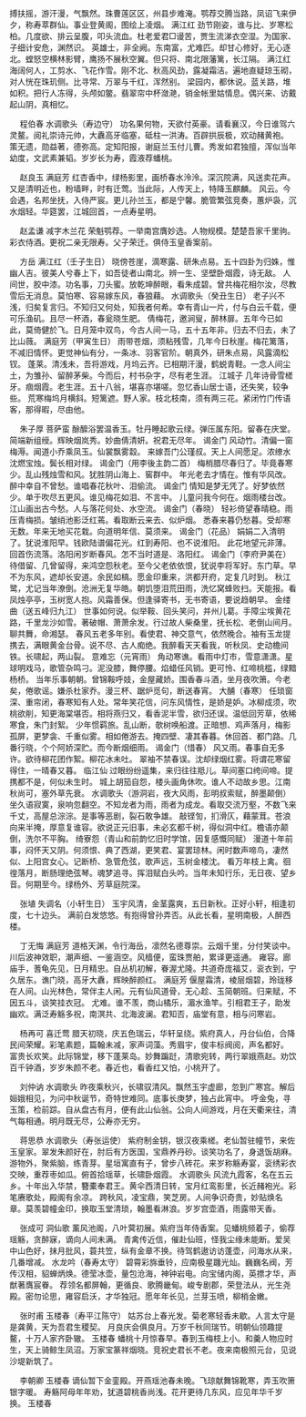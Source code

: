<!-- { "loadSidebar": true } -->
搏扶摇，游汗漫，气飘然。珠曹莲区区，州县步难淹。鹗荐交腾当路，凤诏飞来伊夕，称寿萃群仙。事业登黄阁，图绘上凌烟。 
满江红
劲节刚姿，谁与比、岁寒松柏。几度欲、排云呈腹，叩头流血。杜老爱君□谩苦，贾生流涕衣空湿。为国家、子细计安危，渊然识。 
英雄士，非全阙。东南富，尤难匹。却甘心修好，无心逐北。螳怒空横林影臂，鹰扬不展秋空翼。但只将、南北限藩篱，长江隔。 
满江红
海阔何人，工剪水、飞花作雪。刚不北、秋高风劲，露凝霜洁。遍地直疑琼玉砌，对人恍在珠玑侧。比寻常、万翠与千红，浑然别。 
梁园内，都休说。蓝关路，堆如积。把行人冻得，头颅如鳖。翡翠帘中杯潋滟，销金帐里姑情息。偶兴来、访戴起山阴，真相忆。 

　
程伯春
水调歌头（寿边守）
功名果何物，天欲付英豪。请看襄汉，今日谁驾六灵鳌。阅礼崇诗元帅，大纛高牙临塞，砥柱一洪涛。百辟拱辰极，欢动赭黄袍。 
策无遗，勋益著，德弥高。定知阳报，谢庭兰玉付儿曹。秀发如君独擅，浑似当年幼度，文武素兼韬。岁岁长为寿，霞液荐蟠桃。 

　
赵良玉
满庭芳
红杏香中，绿杨影里，画桥春水泠泠。深沉院满，风送卖花声。又是清明近也，粉墙畔，时有迁莺。当此际，人传天上，特降玉麒麟。 
风云。今会遇，名邦坐抚，入侍严宸。更儿孙兰玉，都是宁馨。脆管繁弦竞奏，蕙炉袅，沉水烟轻。华筵罢，江城回首，一点寿星明。 

　
赵孟谦
减字木兰花
荣魁鹗荐。一举南宫膺妙选。人物规模。楚楚吾家千里驹。 
彩衣侍酒。更祝二亲无限寿。父子荣迁。俱侍玉皇香案前。 

　
方岳
满江红（壬子生日）
晓傍苍崖，滴寒露、研朱点易。五十四卦为归姝，惟幽人吉。彼美人兮春上下，如吾徒者山南北。辨一生、坚壁卧烟霞，诗无敌。 
人间世，胶中漆。功名事，刀头蜜。放乾坤醉眼，看朱成碧。曾共梅花相尔汝，尽教雪后无消息。莫怕寒、容易嫁东风，春狼藉。 
水调歌头（癸丑生日）
老子兴不浅，归矣复言归。不知归又何处，知我者何希。幸有青山一片，付与白云千载，便可乐渔矶。且尽一杯酒，春瓮晓生肥。 
倩梅花，邀涧叟，醉林扉。五年今已如此，莫倚健於飞。日月笼中双鸟，今古人间一马，五十五年非。归去不归去，未了比山薇。 
满庭芳（甲寅生日）
雨带苍烟，须粘残雪，几年今日秋崖。梅花篱落，不减旧情怀。更觉神仙有分，一条冰、羽客官阶。朝真外，研朱点易，风露滴松钗。 
蓬莱。清浅未，吾将游戏，月坞云齐。已相期汗漫，鹤蜕青鞋。一念人间尘土，为雏孙、留醉茅柴。今而后，村书杂字，尽有老生涯。 
江城子
几年诗骨雪槎牙。痼烟霞。老生涯。五十八翁，堪喜亦堪嗟。忽忆香山居士语，还失笑，较争些。 
荒寒梅坞月横斜。短篱遮。野人家。枝北枝南，须有两三花。紧闭竹门传语客，那得暇，尽由他。 

　
朱子厚
菩萨蛮
酴醿浴罢温香玉。牡丹睡起歌云绿。弹压属东阳。留春在庆堂。 
简端新组绶。辉映烟岚秀。妙曲倩清妍。祝君无尽年。 
谒金门
风动竹。清偏一窗梅溽。闻道小乔乘凤玉。仙裳飘雾縠。 
来嫁吾门公瑾叔。天上人间愿足。浓缭水沈燃宝烛。鬓长相对绿。 
谒金门（用李後主韵二首）
梅梢腊尽春归了。毕竟春寒少。乱山残烛雪和风。犹胜阴山海上、窖群中。 
年光老去才情在。惟有华风改。醉中幸自不曾愁。谁唱春花秋叶、泪偷流。 
谒金门
情知是梦无凭了。好梦依然少。单于吹尽五更风。谁见梅花如泪、不言中。 
儿童问我今何在。烟雨楼台改。江山画出古今愁。人与落花何处、水空流。 
谒金门（春晓）
轻衫倚望春晴稳。雨压青梅损。皱绡池影泛红蔫。看取断云来去、似炉烟。 
悉春来暮仍愁暮。受却寒无数。年来无地买花栽。向道明年信、莫须来。 
谒金门（花品）
娟娟二入清明了。犹说淮阳早。钱欧陆谱偏花光。红到寿阳、也不说淮阳。 
此花地望元非薄。回首伤流落。洛阳闲岁断春风。怎不当时道是、洛阳红。 
谒金门（李府尹美在）
待借留、几曾留得，来鸿空怨秋老。至今父老依依恨，犹说李将军好。东门草。早不为东风，遮却长安道。余民如槁。愿金印重来，洪都开府，定复几时到。 
秋江鹭，尤记当年潦倒。沧洲无复华皓。朝饥堕泪荒田雨，洗忆窝蜂败扫。天能报。看凤烛亭亭，玉树宽人抱。风霜善保。但逢驿寄书，无书寄语，要说趋朝早。 
金缕曲（送五峰归九江）
世事如何说。似举鞍、回头笑问，并州儿葛。手障尘埃黄花路，千里龙沙如雪。著破帽、萧萧余发。行过故人柴桑里，抚长松、老倒山间月。聊共舞，命湘瑟。 
春风五老多年别。看使君、神交意气，依然晚合。袖有玉龙提携去，满眼黄金台骨。说不尽、古人痴绝。我醉看天天看我，听秋凤、史动檐间铁。长啸起，两山裂。 
意难忘（元宵雨）
角动寒谯。看雨中灯市，雪意潇潇。星球明戏马，歌管杂鸣刁。泥没膝，舞停腰。焰蜡任风销。更可怜、红啼桃槛，绿黯杨桥。 
当年乐事朝朝。曾锦鞍呼妓，金屋藏娇。围香春斗酒，坐月夜吹箫。今老矣，倦歌谣。嫌杀杜家乔。漫三杯、踞炉觅句，断送春宵。 
大酺（春寒）
任琐窗深、重帘闭，春寒知有人处。常年笑花信，问东风情性，是娇是妒。冰柳成须，吹桃欲削，知更海棠堪否。相将燕归又，看香泥半雪，欲归还误。温低回芳草，依稀寒食，朱门封絮。 
少年惯羁旅。乱山断，欹树唤船渡。正暗想、鸡声落月，梅影孤屏，更梦衾、千重似雾。相如倦游去。掩四壁、凄其春暮。休回首、都门路。几番行晓，个个阿娇深贮。而今断烟细雨。 
谒金门（惜春）
风又雨。春事自无多许。欲待柳花团作絮。柳花冰未吐。 
翠袖不禁春误。沈却绿烟红雾。将谓花寒留得住，一晴春又暮。 
临江仙
过眼纷纷遥集，来归往往羝儿。草间塞口绔间啼。提携都不是，何似未生时。 
城上胡笳自怨，楼头画角休吹。谁人不动故乡思。江南秋尚可，塞外草先衰。 
水调歌头（游洞岩，夜大风雨，彭明叔索赋，醉墨颠倒）
坐久语寂寞，泉响忽翻空。不知龙者为雨，雨者为成龙。看取交流万壑，不数飞来千丈，高屋总淙淙。是事等恶剧，裂石敢争雄。 
敲铿訇，扪滑仄，藉蒙茸。苍浪向来半掩，厚意复谁容。欲说正元旧事，未必玄都千树，得似洞中红。檐语亦颠倒，洗尔不平胸。 
绮寮怨（青山和前韵忆旧时学馆，因复感慨同赋）
漫道十年前事，闷怀天又阴。何须恨、典了西湖，更笑君、宴罢琼林。闲时数声啼鸟，凄然似、上阳宫女心。记断桥、急管危弦，歌声远，玉树金楼沈。 
看万年枝上禽。徊徨落月，断肠理绝弦琴。魂梦追寻。挥泪赋白头吟。当年未知行乐，无日夜、望乡音。何期至今。绿杨外、芳草庭院深。 

　
张埴
失调名（小轩生日）
玉宇风清，金茎露爽，五日新秋。正好小轩，相逢初度，七十边头。 
满前白发悠悠。有抱得曾孙弄否。从此长看，星明南极，人醉西楼。 

　
丁无悔
满庭芳
道格天渊，令行海岳，凛然名德尊崇。云烟千里，分付笑谈中。川后波神效职，潮声细、一鉴涵空。风樯便，蛮珠贾舶，累译更遥通。 
雍容。廊庙手，蓍龟先见，日月精忠。自丛机初解，眷渥尤隆。共道奇庞福艾，衮衣到，宁久居东。谯门晓，高牙大纛，辉映醉颜红。 
满庭芳
偃屋霜清，棱层烟碧，玲珑移在人间。山光林色，常伴主人闲。元有仙风道骨，无心趁、玉简朝班。归来赋，不因五斗，谈笑挂衣冠。 
尤难。谁不羡，商山橘乐，湄水渔竿。引相君王子，助发幽欢。满泛寿觞多祝，南溟共、北海波澜。君知否，庙堂有意，相与问寒岩。 

　
杨再可
喜迁莺
腊天初晓，庆五色瑞云，华轩呈绕。紫府真人，丹台仙伯，合降民间荣耀。彩笔素题，篇翰未减，家声词藻。秀眉宇，俊丰标阀阅，声名都好。 
富贵长欢笑。此际锦堂，移下蓬莱岛。妙舞蹁跹，清歌宛转，两行翠娥燕赵。劝饮百千钟酒，岁岁朱颜不老。春近也，看香红又怕，小桃开了。 

　
刘仲讷
水调歌头
昨夜乘秋兴，长啸驭清风。飘然玉宇虚廊，忽到广寒宫。解后姮娥相见，为问中秋诞节，奇特世难同。底事长庚梦，独占此宵中。 
呼金兔，寻玉策，检前踪。自从盘古有月，便有此山仙翁。公向人间游戏，月在天衢来往，清气每相通。明月既无尽，公寿亦无穷。 

　
蒋思恭
水调歌头（寿张运使）
紫府制金钥，银汉夜乘槎。老仙暂驻幢节，来佐玉皇家。翠发朱颜好在，肘后有方医国，宝鼎养丹砂。谈笑功名了，身退饭胡麻。 
游物外，聚紫脑，练青芽。星垣寓直有子，曾步八砖花。来岁称觞寿宴，衮绣彩衣交映，重荐枣如瓜。俯首拾瑶草，长啸卧烟霞。 
水调歌头
风流九霞客，名在五云乡。十年出入华禁，簪橐奉君王。黄伞西清日转，宝月红鸾影里，长近赭袍光。彩笔赓歌处，殿阁有余凉。 
跨秋风，凌宝鼎，笑芝房。人间争识奇贵，妙贴焕名章。莫羡碧幢金印，换取玉堂清琐，翰墨看淋浪。岁岁宫壶酒，雨露带天香。 

　
张成可
洞仙歌
薰风池阁，八叶蓂初展。紫府当年侍香案。见蟠桃频着子，偷荐瑶觞，贪醉寐，谪向人间未满。 
青禽传近信，催赴仙班，怪我尘缘未能断。爱吴中山色好，抹月批风，蓑共笠，纵有金章不换。待驾鹤遨访访蓬壶，问海水从来，几番增减。 
水龙吟（春寿太守）
碧霄彩旆垂铃，应南极星躔光灿。巍巍名阀，芳传汉相，貂蝉炳焕。德莹冰壶，量包沧海，神钟岩电。向宝储内阁，英摽才华，声猷著膺宸眷。 
荐领名都屏翰，更循良、歌腾畿甸。峻专剧郡，荣登法从，光生尧殿。密勿论思，雍容启沃，才华独冠。愿年年长见，兰芽玉喷，柳梢金嫩。 

　
张时甫
玉楼春（寿平江陈守）
姑苏台上春光发。菊老寒轻香未歇。人言太守是是龚黄，天为吾君生稷契。 
月良庆会俱良月。万岁千秋同瑞节。明朝仙领趣提鳌，十万人家齐卧辙。 
玉楼春
蟠桃十月惊春早。春到玉梅枝上小。和羹人物应时生，天上骑鲸生凤沼。万家宝篆祥烟晓。竞祝史君长不老。夜来南极照元台，见说沙堤新筑了。 

　
李朝卿
玉楼春
谪仙暂下金銮殿。开燕瑶池春未晚。飞琼献舞锦靴寒，弄玉吹箫银字暖。 
寿觞阿母年年劝，犹道碧桃香尚浅。花开更待几东风，应见年华千岁换。 
玉楼春
